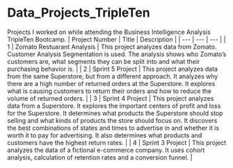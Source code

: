 # Data_Projects_TripleTen
Projects I worked on while attending the Business Intelligence Analysis TripleTen Bootcamp.
| Project Number | Title | Description |
| --- | --- | --- | 
| 1 | Zomato Restuarant Analysis | This project analyzes data from Zomato. Customer Analysis Segmentation is used. The analysis shows who Zomato’s customers are, what segments they can be split into and what their purchasing behavior is. |
| 2 | Sprint 5 Project | This project analyzes data from the same Superstore, but from a different approach. It analyzes why there are a high number of returned orders at the Superstore. It explores what is causing customers to return their orders and how to reduce the volume of returned orders. |
| 3 | Sprint 4 Project | This project analyzes data from a Superstore. It explores the important centers of profit and loss for the Superstore. It determines what products the Superstore should stop selling and what kinds of products the store should focus on. It discovers the best combinations of states and times to advertise in and whether it is worth it to pay for advertising. It also determines what products and customers have the highest return rates. |
| 4 | Sprint 3 Project | This project analyzes the data of a fictional e-commerce company. It uses cohort analysis, calculation of retention rates and a conversion funnel. |













































































































































































































































